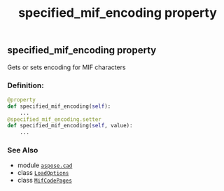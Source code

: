 ﻿---
title: specified_mif_encoding property
second_title: Aspose.CAD for Python via .NET API References
description: 
type: docs
weight: 100
url: /python-net/aspose.cad/loadoptions/specified_mif_encoding/
is_root: false
---

## specified_mif_encoding property


Gets or sets encoding for MIF characters
### Definition:
```python
@property
def specified_mif_encoding(self):
    ...
@specified_mif_encoding.setter
def specified_mif_encoding(self, value):
    ...
```

### See Also
* module [`aspose.cad`](../../)
* class [`LoadOptions`](/cad/python-net/aspose.cad/loadoptions)
* class [`MifCodePages`](/cad/python-net/aspose.cad/mifcodepages)
